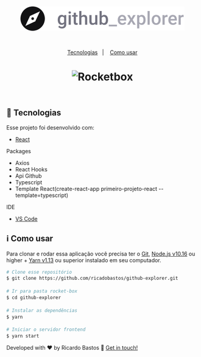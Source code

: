 <br>

<p align="center">
    <img alt="Rocketbox" src="https://github.com/RicardoBastos/github-explorer/blob/master/src/assets/logo.svg" />
</p>

<br>

<p align="center">
  <a href="#rocket-tecnologias">Tecnologias</a>&nbsp;&nbsp;&nbsp;|&nbsp;&nbsp;&nbsp;
  <a href="#information_source-como-usar">Como usar</a>
</p>


<h1 align="center">
    <img alt="Rocketbox" src="https://github.com/RicardoBastos/docs/blob/master/imagens/github-explorer/github-explorer.gif" />
</h1>

<br>



## :rocket: Tecnologias

Esse projeto foi desenvolvido com:

- [React](https://pt-br.reactjs.org/)


Packages

- Axios
- React Hooks
- Api Github
- Typescript
- Template React(create-react-app primeiro-projeto-react --template=typescript)



IDE
- [VS Code][vc] 

## :information_source: Como usar

Para clonar e rodar essa aplicação você precisa ter o  [Git](https://git-scm.com), [Node.js v10.16][nodejs] ou higher + [Yarn v1.13][yarn] ou superior instalado em seu computador.


```bash
# Clone esse repositório
$ git clone https://github.com/ricadobastos/github-explorer.git

# Ir para pasta rocket-box
$ cd github-explorer

# Instalar as dependências
$ yarn

# Iniciar o servidor frontend
$ yarn start

```


Developed with ♥ by Ricardo Bastos :wave: [Get in touch!](https://www.linkedin.com/in/ricardo-bastos-975592b0/)

[nodejs]: https://nodejs.org/
[yarn]: https://yarnpkg.com/
[vc]: https://code.visualstudio.com/

